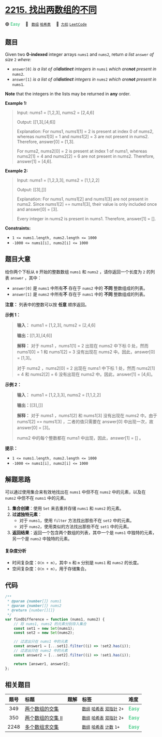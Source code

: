 # [2215. 找出两数组的不同](https://2xiao.github.io/leetcode-js/problem/2215.html)

🟢 <font color=#15bd66>Easy</font>&emsp; 🔖&ensp; [`数组`](/tag/array.md) [`哈希表`](/tag/hash-table.md)&emsp; 🔗&ensp;[`力扣`](https://leetcode.cn/problems/find-the-difference-of-two-arrays) [`LeetCode`](https://leetcode.com/problems/find-the-difference-of-two-arrays)

## 题目

Given two **0-indexed** integer arrays `nums1` and `nums2`, return _a list_
`answer` _of size_ `2` _where:_

- `answer[0]` _is a list of all**distinct** integers in_ `nums1` _which are**not** present in_ `nums2`.
- `answer[1]` _is a list of all**distinct** integers in_ `nums2` _which are**not** present in_ `nums1`.

**Note** that the integers in the lists may be returned in **any** order.

**Example 1:**

> Input: nums1 = [1,2,3], nums2 = [2,4,6]
>
> Output: [[1,3],[4,6]]
>
> Explanation: For nums1, nums1[1] = 2 is present at index 0 of nums2, whereas nums1[0] = 1 and nums1[2] = 3 are not present in nums2. Therefore, answer[0] = [1,3].
>
> For nums2, nums2[0] = 2 is present at index 1 of nums1, whereas nums2[1] = 4 and nums2[2] = 6 are not present in nums2. Therefore, answer[1] = [4,6].

**Example 2:**

> Input: nums1 = [1,2,3,3], nums2 = [1,1,2,2]
>
> Output: [[3],[]]
>
> Explanation: For nums1, nums1[2] and nums1[3] are not present in nums2. Since nums1[2] == nums1[3], their value is only included once and answer[0] = [3].
>
> Every integer in nums2 is present in nums1. Therefore, answer[1] = [].

**Constraints:**

- `1 <= nums1.length, nums2.length <= 1000`
- `-1000 <= nums1[i], nums2[i] <= 1000`

## 题目大意

给你两个下标从 `0` 开始的整数数组 `nums1` 和 `nums2` ，请你返回一个长度为 `2` 的列表 `answer` ，其中：

- `answer[0]` 是 `nums1` 中所有**不** 存在于 `nums2` 中的 **不同** 整数组成的列表。
- `answer[1]` 是 `nums2` 中所有**不** 存在于 `nums1` 中的 **不同** 整数组成的列表。

**注意：** 列表中的整数可以按 **任意** 顺序返回。

**示例 1：**

> **输入：** nums1 = [1,2,3], nums2 = [2,4,6]
>
> **输出：**[[1,3],[4,6]]
>
> **解释：** 对于 nums1 ，nums1[1] = 2 出现在 nums2 中下标 0 处，然而 nums1[0] = 1 和 nums1[2] = 3 没有出现在 nums2 中。因此，answer[0] = [1,3]。
>
> 对于 nums2 ，nums2[0] = 2 出现在 nums1 中下标 1 处，然而 nums2[1] = 4 和 nums2[2] = 6 没有出现在 nums2 中。因此，answer[1] = [4,6]。

**示例 2：**

> **输入：** nums1 = [1,2,3,3], nums2 = [1,1,2,2]
>
> **输出：**[[3],[]]
>
> **解释：** 对于 nums1 ，nums1[2] 和 nums1[3] 没有出现在 nums2 中。由于 nums1[2] == nums1[3] ，二者的值只需要在 answer[0] 中出现一次，故 answer[0] = [3]。
>
> nums2 中的每个整数都在 nums1 中出现，因此，answer[1] = [] 。

**提示：**

- `1 <= nums1.length, nums2.length <= 1000`
- `-1000 <= nums1[i], nums2[i] <= 1000`

## 解题思路

可以通过使用集合来有效地找出在 `nums1` 中但不在 `nums2` 中的元素，以及在 `nums2` 中但不在 `nums1` 中的元素。

1. **集合创建**：使用 `Set` 来去重并存储 `nums1` 和 `nums2` 的元素。
2. **过滤独特元素**：
   - 对于 `nums1`，使用 `filter` 方法找出那些不在 `set2` 中的元素。
   - 对于 `nums2`，使用类似的方法找出那些不在 `set1` 中的元素。
3. **返回结果**：返回一个包含两个数组的列表，其中一个是 `nums1` 中独特的元素，另一个是 `nums2` 中独特的元素。

#### 复杂度分析

- 时间复杂度：`O(n + m)`，其中 `n` 和 `m` 分别是 `nums1` 和 `nums2` 的长度。
- 空间复杂度：`O(n + m)`，用于存储集合。

## 代码

```javascript
/**
 * @param {number[]} nums1
 * @param {number[]} nums2
 * @return {number[][]}
 */
var findDifference = function (nums1, nums2) {
	// 将 nums1, nums2 的元素分别存入集合
	const set1 = new Set(nums1);
	const set2 = new Set(nums2);

	// 过滤出只在 nums1 中的元素
	const answer1 = [...set1].filter((i) => !set2.has(i));
	// 过滤出只在 nums2 中的元素
	const answer2 = [...set2].filter((i) => !set1.has(i));

	return [answer1, answer2];
};
```

## 相关题目

<!-- prettier-ignore -->
| 题号 | 标题 | 题解 | 标签 | 难度 |
| :------: | :------ | :------: | :------ | :------ |
| 349 | [两个数组的交集](https://leetcode.com/problems/intersection-of-two-arrays) |  |  [`数组`](/tag/array.md) [`哈希表`](/tag/hash-table.md) [`双指针`](/tag/two-pointers.md) `2+` | <font color=#15bd66>Easy</font> |
| 350 | [两个数组的交集 II](https://leetcode.com/problems/intersection-of-two-arrays-ii) |  |  [`数组`](/tag/array.md) [`哈希表`](/tag/hash-table.md) [`双指针`](/tag/two-pointers.md) `2+` | <font color=#15bd66>Easy</font> |
| 2248 | [多个数组求交集](https://leetcode.com/problems/intersection-of-multiple-arrays) |  |  [`数组`](/tag/array.md) [`哈希表`](/tag/hash-table.md) [`计数`](/tag/counting.md) `1+` | <font color=#15bd66>Easy</font> |